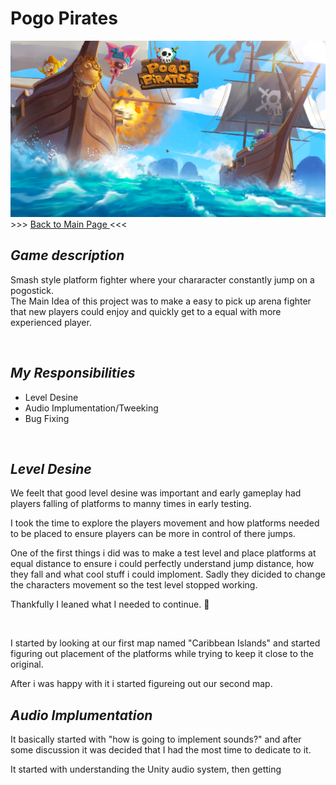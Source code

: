 <h1> Pogo Pirates </h1>
    <img src="Images/Pogo Pirates Logo.png"
    <h3> >>> <a href="https://github.com/Erik2333/Resume_ErikBerglund/blob/main/README.md"> Back to Main Page </a> <<<  <h3> 
    <h2> <em> Game description </em> </h2>
        <p> 
            Smash style platform fighter where your chararacter constantly jump on a pogostick. 
            <br>The Main Idea of this project was to make a easy to pick up arena fighter that new players could enjoy and quickly get to a equal with more experienced player.
        </p>
        <br>
<h2> <em> My Responsibilities </em> </h2>
        <ul>
            <li> Level Desine </li>
            <li> Audio Implumentation/Tweeking </li>
            <li> Bug Fixing </li>
        </ul>
        <br>
        
<h2> <em> Level Desine </em> </h2>
        <p> We feelt that good level desine was important and early gameplay had players falling of platforms to manny times in early testing. </p>
        <p> I took the time to explore the players movement and how platforms needed to be placed to ensure players can be more in control of there jumps. </p>
        <p> One of the first things i did was to make a test level and place platforms at equal distance to ensure i could perfectly understand jump distance, how they fall and what cool stuff i could imploment. Sadly they dicided to change the characters movement so the test level stopped working. </p> 
        <p> Thankfully I leaned what I needed to continue. 🫠 </p> 
        <br>
        <p> I started by looking at our first map named "Caribbean Islands" and started figuring out placement of the platforms while trying to keep it close to the original. </p>
        <p> After i was happy with it i started figureing out our second map. </p>
        
<h2> <em> Audio Implumentation </em> </h2>
        <p> It basically started with "how is going to implement sounds?" and after some discussion it was decided that I had the most time to dedicate to it. </p>
        <p> It started with understanding the Unity audio system, then getting  </p>
        <p>  </p>
